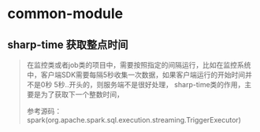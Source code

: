 # common-module

## sharp-time 获取整点时间
> 在监控类或者job类的项目中，需要按照指定的间隔运行，比如在监控系统中，客户端SDK需要每隔5秒收集一次数据，如果客户端运行的开始时间并不是0秒 5秒..开头的，则服务端不是很好处理，
> sharp-time类的作用，主要是为了获取下一个整数时间，
>
> 参考源码：spark(org.apache.spark.sql.execution.streaming.TriggerExecutor)